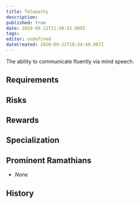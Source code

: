 ```yaml
---
title: Telepathy
description: 
published: true
date: 2020-09-22T21:40:51.809Z
tags: 
editor: undefined
dateCreated: 2020-09-22T18:34:49.987Z
---
```


The ability to communicate fluently via mind speech.

## Requirements

## Risks

## Rewards

## Specialization

## Prominent Ramathians

- *None*

## History

